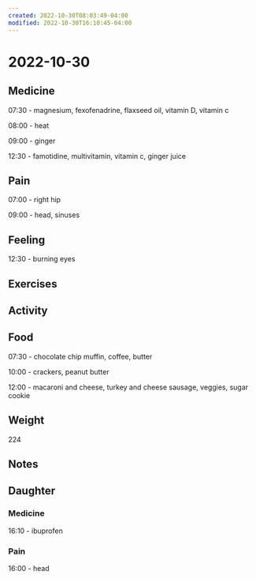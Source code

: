 ```yaml
---
created: 2022-10-30T08:03:49-04:00
modified: 2022-10-30T16:10:45-04:00
---
```


# 2022-10-30

## Medicine

07:30 - magnesium, fexofenadrine, flaxseed oil, vitamin D, vitamin c

08:00 - heat

09:00 - ginger

12:30 - famotidine, multivitamin, vitamin c, ginger juice

## Pain

07:00 - right hip

09:00 - head, sinuses

## Feeling

12:30 - burning eyes

## Exercises


## Activity


## Food

07:30 - chocolate chip muffin, coffee, butter 

10:00 - crackers, peanut butter

12:00 - macaroni and cheese, turkey and cheese sausage, veggies, sugar cookie

## Weight

224

## Notes

## Daughter


### Medicine

16:10 - ibuprofen 

### Pain

16:00 - head
